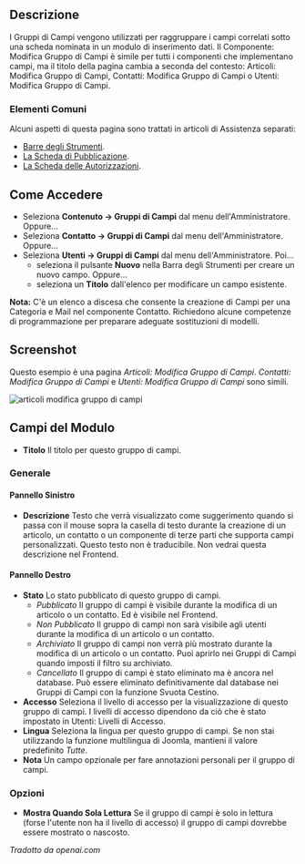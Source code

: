 <!-- Filename: Help4.x:Component:_New_or_Edit_Field_Group / Display title: Componente: Modifica Gruppo di Campi -->

## Descrizione

I Gruppi di Campi vengono utilizzati per raggruppare i campi correlati sotto una scheda nominata in un modulo di inserimento dati. Il Componente: Modifica Gruppo di Campi è simile per tutti i componenti che implementano campi, ma il titolo della pagina cambia a seconda del contesto: Articoli: Modifica Gruppo di Campi, Contatti: Modifica Gruppo di Campi o Utenti: Modifica Gruppo di Campi.

### Elementi Comuni

Alcuni aspetti di questa pagina sono trattati in articoli di Assistenza separati:

* [Barre degli Strumenti](jdocmanual?article=help/common-elements/toolbars).
* [La Scheda di Pubblicazione](jdocmanual?article=help/common-elements/edit-publishing).
* [La Scheda delle Autorizzazioni](jdocmanual?article=help/common-elements/edit-permissions).

## Come Accedere

* Seleziona **Contenuto → Gruppi di Campi** dal menu dell'Amministratore. Oppure...
* Seleziona **Contatto → Gruppi di Campi** dal menu dell'Amministratore. Oppure...
* Seleziona **Utenti → Gruppi di Campi** dal menu dell'Amministratore. Poi...
  * seleziona il pulsante **Nuovo** nella Barra degli Strumenti per creare un nuovo campo. Oppure...
  * seleziona un **Titolo** dall'elenco per modificare un campo esistente.

**Nota:** C'è un elenco a discesa che consente la creazione di Campi per una Categoria e Mail nel componente Contatto. Richiedono alcune competenze di programmazione per preparare adeguate sostituzioni di modelli.

## Screenshot

Questo esempio è una pagina *Articoli: Modifica Gruppo di Campi*. *Contatti: Modifica Gruppo di Campi* e *Utenti: Modifica Gruppo di Campi* sono simili.

![articoli modifica gruppo di campi](../../../it/images/fields/articles-edit-field-group.png)

## Campi del Modulo

- **Titolo** Il titolo per questo gruppo di campi.

### Generale

#### Pannello Sinistro

- **Descrizione** Testo che verrà visualizzato come suggerimento quando si passa
  con il mouse sopra la casella di testo durante la creazione di un articolo, un
  contatto o un componente di terze parti che supporta campi personalizzati. 
  Questo testo non è traducibile. Non vedrai questa descrizione nel Frontend.

#### Pannello Destro

- **Stato** Lo stato pubblicato di questo gruppo di campi.
  - *Pubblicato* Il gruppo di campi è visibile durante la modifica di un 
    articolo o un contatto. Ed è visibile nel Frontend.
  - *Non Pubblicato* Il gruppo di campi non sarà visibile agli utenti durante la
    modifica di un articolo o un contatto.
  - *Archiviato* Il gruppo di campi non verrà più mostrato durante la modifica
    di un articolo o un contatto. Puoi aprirlo nei Gruppi di Campi quando imposti
    il filtro su archiviato.
  - *Cancellato* Il gruppo di campi è stato eliminato ma è ancora nel database.
    Può essere eliminato definitivamente dal database nei Gruppi di Campi con la
    funzione Svuota Cestino.
- **Accesso** Seleziona il livello di accesso per la visualizzazione di questo
  gruppo di campi. I livelli di accesso dipendono da ciò che è stato impostato in
  Utenti: Livelli di Accesso.
- **Lingua** Seleziona la lingua per questo gruppo di campi. Se non stai 
  utilizzando la funzione multilingua di Joomla, mantieni il valore predefinito 
  *Tutte*.
- **Nota** Un campo opzionale per fare annotazioni personali per il gruppo di campi.

### Opzioni

- **Mostra Quando Sola Lettura** Se il gruppo di campi è solo in lettura
  (forse l'utente non ha il livello di accesso) il gruppo di campi dovrebbe 
  essere mostrato o nascosto.

*Tradotto da openai.com*

